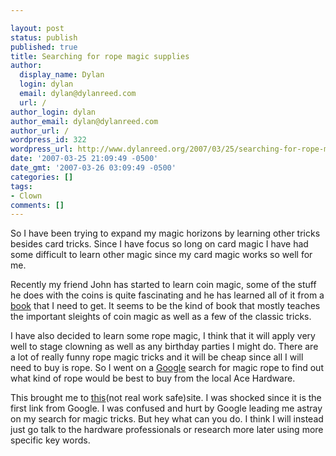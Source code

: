 ```yaml
---

layout: post
status: publish
published: true
title: Searching for rope magic supplies
author:
  display_name: Dylan
  login: dylan
  email: dylan@dylanreed.com
  url: /
author_login: dylan
author_email: dylan@dylanreed.com
author_url: /
wordpress_id: 322
wordpress_url: http://www.dylanreed.org/2007/03/25/searching-for-rope-magic-supplies/
date: '2007-03-25 21:09:49 -0500'
date_gmt: '2007-03-26 03:09:49 -0500'
categories: []
tags:
- Clown
comments: []
---
```


So I have been trying to expand my magic horizons by learning other tricks besides card tricks. Since I have focus so long on card magic I have had some difficult to learn other magic since my card magic works so well for me.

Recently my friend John has started to learn coin magic, some of the stuff he does with the coins is quite fascinating and he has learned all of it from a [book][1] that I need to get. It seems to be the kind of book that mostly teaches the important sleights of coin magic as well as a few of the classic tricks.

   [1]: http://www.amazon.com/Modern-Coin-Magic-J-Bobo/dp/0486242587

I have also decided to learn some rope magic, I think that it will apply very well to stage clowning as well as any birthday parties I might do. There are a lot of really funny rope magic tricks and it will be cheap since all I will need to buy is rope. So I went on a [Google][2] search for magic rope to find out what kind of rope would be best to buy from the local Ace Hardware.

   [2]: http://www.google.com/search?q=rope+magic&ie=utf-8&oe=utf-8&aq=t&rls=org.mozilla:en-US:official&client=firefox-a

This brought me to [this][3](not real work safe)site. I was shocked since it is the first link from Google. I was confused and hurt by Google leading me astray on my search for magic tricks. But hey what can you do. I think I will instead just go talk to the hardware professionals or research more later using more specific key words.

   [3]: http://ropemagic.art.coocan.jp/

